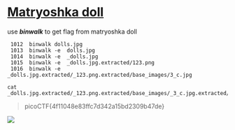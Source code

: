 # [Matryoshka doll](https://play.picoctf.org/practice/challenge/129?category=4&page=1&search=)

use ***binwalk*** to get flag from matryoshka doll

```
 1012  binwalk dolls.jpg
 1013  binwalk -e  dolls.jpg
 1014  binwalk -e  _dolls.jpg
 1015  binwalk -e  _dolls.jpg.extracted/123.png
 1016  binwalk -e  _dolls.jpg.extracted/_123.png.extracted/base_images/3_c.jpg
```


```
cat  _dolls.jpg.extracted/_123.png.extracted/base_images/_3_c.jpg.extracted/base_images/_4_c.jpg.extracted/flag.txt
```
>picoCTF{4f11048e83ffc7d342a15bd2309b47de} 

![](https://github.com/ace-lii/ctf_writeups/blob/main/img/dolls.jpg?raw=true)